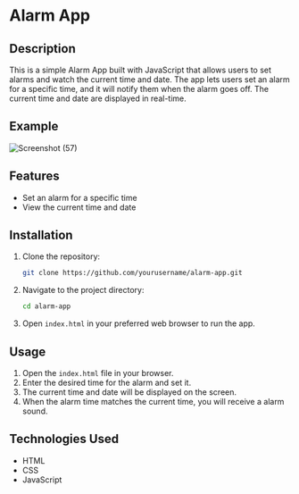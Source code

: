 # Alarm App

## Description

This is a simple Alarm App built with JavaScript that allows users to set alarms and watch the current time and date. The app lets users set an alarm for a specific time, and it will notify them when the alarm goes off. The current time and date are displayed in real-time.


## Example


![Screenshot (57)](https://github.com/user-attachments/assets/dfb370c2-74e5-42eb-a60b-271eeab3f468)



## Features

- Set an alarm for a specific time
- View the current time and date

## Installation

1. Clone the repository:
    ```bash
    git clone https://github.com/yourusername/alarm-app.git
    ```

2. Navigate to the project directory:
    ```bash
    cd alarm-app
    ```

3. Open `index.html` in your preferred web browser to run the app.

## Usage

1. Open the `index.html` file in your browser.
2. Enter the desired time for the alarm and set it.
3. The current time and date will be displayed on the screen.
4. When the alarm time matches the current time, you will receive a alarm sound.



## Technologies Used

- HTML
- CSS
- JavaScript


